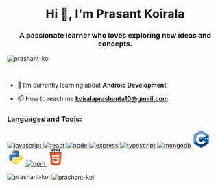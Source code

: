 
<h1 align="center">Hi 👋, I'm Prasant Koirala</h1>
<h3 align="center">A passionate learner who loves exploring new ideas and concepts.</h3>

<p align="left"> <img src="https://komarev.com/ghpvc/?username=prashant-koi&label=Profile%20views&color=0e75b6&style=flat" alt="prashant-koi" /> </p>



<p align="left"> <a href="https://twitter.com/" target="blank"><img src="https://img.shields.io/twitter/follow/?logo=twitter&style=for-the-badge" alt="" /></a> </p>


- 🌱 I’m currently learning about **Android Development**.

- 📫 How to reach me **koiralaprashanta10@gmail.com**

<p align="left">
</p>

<h3 align="left">Languages and Tools:</h3>
<p align="left"> <a href="https://www.w3schools.com/cpp/" target="_blank" rel="noreferrer"> <img src="https://raw.githubusercontent.com/marwin1991/profile-technology-icons/refs/heads/main/icons/javascript.png" alt="javascript" width="40" height="40"> <img src="https://raw.githubusercontent.com/marwin1991/profile-technology-icons/refs/heads/main/icons/react.png" alt="react" width="40" height="40"> <img src="https://raw.githubusercontent.com/marwin1991/profile-technology-icons/refs/heads/main/icons/node_js.png" alt="node" width="40" height="40"> <img src="https://raw.githubusercontent.com/marwin1991/profile-technology-icons/refs/heads/main/icons/express.png" alt="express" width="40" height="40"> <img src="https://raw.githubusercontent.com/marwin1991/profile-technology-icons/refs/heads/main/icons/typescript.png" alt="typescript" width="40" height="40"> <img src="https://raw.githubusercontent.com/marwin1991/profile-technology-icons/refs/heads/main/icons/mongodb.png" alt="mongodb" width="40" height="40"> <img src="https://raw.githubusercontent.com/devicons/devicon/master/icons/cplusplus/cplusplus-original.svg" alt="cplusplus" width="40" height="40"/> </a><a href="https://www.python.org" target="_blank" rel="noreferrer"> <img src="https://raw.githubusercontent.com/devicons/devicon/master/icons/python/python-original.svg" alt="python" width="40" height="40"/> </a> <a href="https://www.w3.org/html/" target="_blank" rel="noreferrer"> <img src="https://raw.githubusercontent.com/marwin1991/profile-technology-icons/refs/heads/main/icons/npm.png" alt="npm" width="40" height="40"> <img src="https://raw.githubusercontent.com/devicons/devicon/master/icons/html5/html5-original-wordmark.svg" alt="html5" width="40" height="40"/> </a> </p>

<p><img align="left" src="https://github-readme-stats.vercel.app/api/top-langs?username=prashant-koi&show_icons=true&locale=en&layout=compact" alt="prashant-koi" /></p>

<p>&nbsp;<img align="center" src="https://github-readme-stats.vercel.app/api?username=prashant-koi&show_icons=true&locale=en" alt="prashant-koi" /></p>

